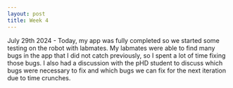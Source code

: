 ```yaml
---
layout: post
title: Week 4
---
```


July 29th 2024 - Today, my app was fully completed so we started some testing on the robot with labmates. My labmates were able to find many bugs in the app that I did not catch previously, so I spent a lot of time fixing those bugs. I also had a discussion with the pHD student to discuss which bugs were necessary to fix and which bugs we can fix for the next iteration due to time crunches.
